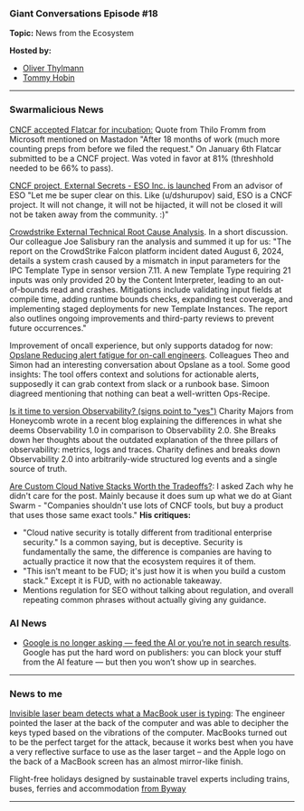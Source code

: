 ### Giant Conversations Episode #18

**Topic:** News from the Ecosystem

**Hosted by:** 

* [Oliver Thylmann](https://twitter.com/othylmann)
* [Tommy Hobin](https://twitter.com/tommyhobin)

------------------------------------------------------------------------------------------------------------------------------


### Swarmalicious News 

[CNCF accepted Flatcar for incubation:](https://github.com/cncf/toc/pull/991) 
Quote from Thilo Fromm from Microsoft mentioned on Mastadon "After 18 months of work (much more counting preps from before we filed the request." On January 6th Flatcar submitted to be a CNCF project. Was voted in favor at 81% (threshhold needed to be 66% to pass).

[CNCF project, External Secrets - ESO Inc. is launched](https://www.reddit.com/r/kubernetes/comments/1ez2rrt/external_secrets_inc_is_launched_external_secrets/?share_id=8slE7Ejk5guadWO0X7FVw&utm_content=1&utm_medium=ios_app&utm_name=iossmf&utm_source=share&utm_term=22)
From an advisor of ESO "Let me be super clear on this. Like (u/dshurupov) said, ESO is a CNCF project. It will not change, it will not be hijacted, it will not be closed it will not be taken away from the community. :)"

[Crowdstrike External Technical Root Cause Analysis](https://www.crowdstrike.com/wp-content/uploads/2024/08/Channel-File-291-Incident-Root-Cause-Analysis-08.06.2024.pdf). In a short discussion. Our colleague Joe Salisbury ran the analysis and summed it up for us: "The report on the CrowdStrike Falcon platform incident dated August 6, 2024, details a system crash caused by a mismatch in input parameters for the IPC Template Type in sensor version 7.11. A new Template Type requiring 21 inputs was only provided 20 by the Content Interpreter, leading to an out-of-bounds read and crashes. Mitigations include validating input fields at compile time, adding runtime bounds checks, expanding test coverage, and implementing staged deployments for new Template Instances. The report also outlines ongoing improvements and third-party
reviews to prevent future occurrences."

Improvement of oncall experience, but only supports datadog for now: [Opslane Reducing alert fatigue for on-call engineers](https://github.com/opslane/opslane). Colleagues Theo and Simon had an interesting conversation about Opslane as a tool. Some good insights: The tool offers context and solutions for actionable alerts, supposedly it can grab context from slack or a runbook base. Simoon diagreed mentioning that nothing can beat a well-written Ops-Recipe. 

[Is it time to version Observability? (signs point to "yes")](https://charity.wtf/2024/08/07/is-it-time-to-version-observability-signs-point-to-yes/)
Charity Majors from Honeycomb wrote in a recent blog explaining the differences in what she deems Observability 1.0 in comparison to Observability 2.0. She Breaks down her thoughts about the outdated explanation of the three pillars of observability: metrics, logs and traces. Charity defines and breaks down Observability 2.0 into arbitrarily-wide structured log events and a single source of truth.

[Are Custom Cloud Native Stacks Worth the Tradeoffs?](https://thenewstack.io/are-custom-cloud-native-stacks-worth-the-security-tradeoffs/): I asked Zach why he didn't care for the post. Mainly because it does sum up what we do at Giant Swarm - "Companies shouldn't use lots of CNCF tools, but buy a product that uses those same exact tools." 
**His critiques:**
- "Cloud native security is totally different from traditional enterprise security." Is a common saying, but is deceptive. Security is fundamentally the same, the difference is companies are having to actually practice it now that the ecosystem requires it of them.
- "This isn't meant to be FUD; it's just how it is when you build a custom stack." Except it is FUD, with no actionable takeaway.
- Mentions regulation for SEO without talking about regulation, and overall repeating common phrases without actually giving any guidance.

### AI News 

- [Google is no longer asking — feed the AI or you’re not in search results](https://pivot-to-ai.com/2024/08/19/google-is-no-longer-asking-feed-the-ai-or-youre-not-in-search-results/). Google has put the hard word on publishers: you can block your stuff from the AI feature — but then you won’t show up in searches.

------------------------------------------------------------------------------------------------------------------------------

### News to me

[Invisible laser beam detects what a MacBook user is typing](https://9to5mac.com/2024/08/08/invisible-laser-beam-keystrokes/): The engineer pointed the laser at the back of the computer and was able to decipher the keys typed based on the vibrations of the computer. MacBooks turned out to be the perfect target for the attack, because it works best when you have a very reflective surface to use as the laser target – and the Apple logo on the back of a MacBook screen has an almost mirror-like finish.

Flight-free holidays designed by sustainable travel experts including trains, buses, ferries and accommodation [from Byway](https://www.byway.travel/)




------------------------------------------------------------------------------------------------------------------------------

 
